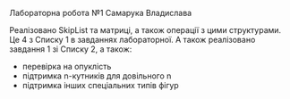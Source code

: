 Лабораторна робота №1 Самарука Владислава

Реалізовано SkipList та матриці, а також операції з цими структурами. Це 4 з Списку 1 в завданнях лабораторної.
А також реалізовано завдання 1  зі Списку 2, а також:
- перевірка на опуклість
- підтримка n-кутників для довільного n
- підтримка інших спеціальних типів фігур
